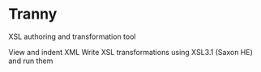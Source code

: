 # Tranny
XSL authoring and transformation tool

View and indent XML
Write XSL transformations using XSL3.1 (Saxon HE) and run them
